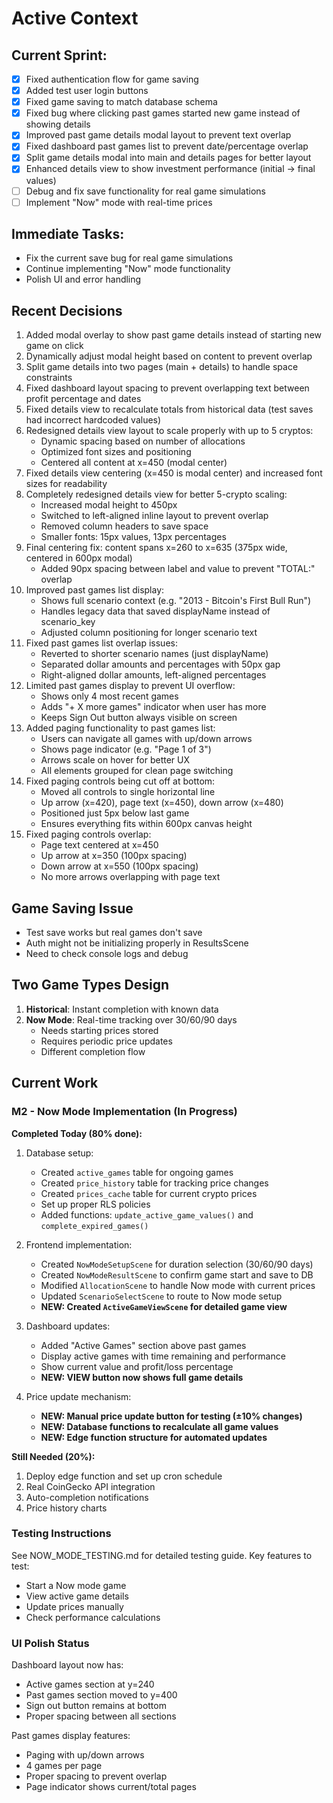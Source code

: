 # Active Context

## Current Sprint:
   - [x] Fixed authentication flow for game saving
   - [x] Added test user login buttons
   - [x] Fixed game saving to match database schema
   - [x] Fixed bug where clicking past games started new game instead of showing details
   - [x] Improved past game details modal layout to prevent text overlap
   - [x] Fixed dashboard past games list to prevent date/percentage overlap
   - [x] Split game details modal into main and details pages for better layout
   - [x] Enhanced details view to show investment performance (initial → final values)
   - [ ] Debug and fix save functionality for real game simulations
   - [ ] Implement "Now" mode with real-time prices

## Immediate Tasks:
   - Fix the current save bug for real game simulations
   - Continue implementing "Now" mode functionality
   - Polish UI and error handling

## Recent Decisions

1. Added modal overlay to show past game details instead of starting new game on click
2. Dynamically adjust modal height based on content to prevent overlap
3. Split game details into two pages (main + details) to handle space constraints
4. Fixed dashboard layout spacing to prevent overlapping text between profit percentage and dates
5. Fixed details view to recalculate totals from historical data (test saves had incorrect hardcoded values)
6. Redesigned details view layout to scale properly with up to 5 cryptos:
   - Dynamic spacing based on number of allocations
   - Optimized font sizes and positioning
   - Centered all content at x=450 (modal center)
7. Fixed details view centering (x=450 is modal center) and increased font sizes for readability
8. Completely redesigned details view for better 5-crypto scaling:
   - Increased modal height to 450px
   - Switched to left-aligned inline layout to prevent overlap
   - Removed column headers to save space
   - Smaller fonts: 15px values, 13px percentages
9. Final centering fix: content spans x=260 to x=635 (375px wide, centered in 600px modal)
   - Added 90px spacing between label and value to prevent "TOTAL:" overlap
10. Improved past games list display:
    - Shows full scenario context (e.g. "2013 - Bitcoin's First Bull Run")
    - Handles legacy data that saved displayName instead of scenario_key
    - Adjusted column positioning for longer scenario text
11. Fixed past games list overlap issues:
    - Reverted to shorter scenario names (just displayName)
    - Separated dollar amounts and percentages with 50px gap
    - Right-aligned dollar amounts, left-aligned percentages
12. Limited past games display to prevent UI overflow:
    - Shows only 4 most recent games
    - Adds "+ X more games" indicator when user has more
    - Keeps Sign Out button always visible on screen
13. Added paging functionality to past games list:
    - Users can navigate all games with up/down arrows
    - Shows page indicator (e.g. "Page 1 of 3")
    - Arrows scale on hover for better UX
    - All elements grouped for clean page switching
14. Fixed paging controls being cut off at bottom:
    - Moved all controls to single horizontal line
    - Up arrow (x=420), page text (x=450), down arrow (x=480)
    - Positioned just 5px below last game
    - Ensures everything fits within 600px canvas height
15. Fixed paging controls overlap:
    - Page text centered at x=450
    - Up arrow at x=350 (100px spacing)
    - Down arrow at x=550 (100px spacing)
    - No more arrows overlapping with page text

## Game Saving Issue
- Test save works but real games don't save
- Auth might not be initializing properly in ResultsScene
- Need to check console logs and debug

## Two Game Types Design
1. **Historical**: Instant completion with known data
2. **Now Mode**: Real-time tracking over 30/60/90 days
   - Needs starting prices stored
   - Requires periodic price updates
   - Different completion flow 

## Current Work

### M2 - Now Mode Implementation (In Progress)

**Completed Today (80% done):**
1. Database setup:
   - Created `active_games` table for ongoing games
   - Created `price_history` table for tracking price changes
   - Created `prices_cache` table for current crypto prices
   - Set up proper RLS policies
   - Added functions: `update_active_game_values()` and `complete_expired_games()`

2. Frontend implementation:
   - Created `NowModeSetupScene` for duration selection (30/60/90 days)
   - Created `NowModeResultScene` to confirm game start and save to DB
   - Modified `AllocationScene` to handle Now mode with current prices
   - Updated `ScenarioSelectScene` to route to Now mode setup
   - **NEW: Created `ActiveGameViewScene` for detailed game view**

3. Dashboard updates:
   - Added "Active Games" section above past games
   - Display active games with time remaining and performance
   - Show current value and profit/loss percentage
   - **NEW: VIEW button now shows full game details**

4. Price update mechanism:
   - **NEW: Manual price update button for testing (±10% changes)**
   - **NEW: Database functions to recalculate all game values**
   - **NEW: Edge function structure for automated updates**

**Still Needed (20%):**
1. Deploy edge function and set up cron schedule
2. Real CoinGecko API integration
3. Auto-completion notifications
4. Price history charts

### Testing Instructions

See NOW_MODE_TESTING.md for detailed testing guide.
Key features to test:
- Start a Now mode game
- View active game details
- Update prices manually
- Check performance calculations

### UI Polish Status

Dashboard layout now has:
- Active games section at y=240
- Past games section moved to y=400
- Sign out button remains at bottom
- Proper spacing between all sections

Past games display features:
- Paging with up/down arrows
- 4 games per page
- Proper spacing to prevent overlap
- Page indicator shows current/total pages 